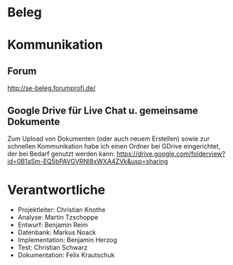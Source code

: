 Beleg
=======

Kommunikation
=============
Forum
-----
http://se-beleg.forumprofi.de/

Google Drive für Live Chat u. gemeinsame Dokumente
--------------------------------------------------
Zum Upload von Dokumenten (oder auch neuem Erstellen) sowie zur schnellen Kommunikation habe ich einen Ordner bei GDrive eingerichtet, der bei Bedarf genutzt werden kann:
https://drive.google.com/folderview?id=0B1aSm-EQ5bPAVGVRNl8xWXA4ZVk&usp=sharing

Verantwortliche
===============

* Projektleiter:  Christian Knothe
* Analyse:        Martin Tzschoppe
* Entwurf:        Benjamin Reim
* Datenbank:      Markus Noack
* Implementation: Benjamin Herzog
* Test:           Christian Schwarz
* Dokumentation:  Felix Krautschuk

